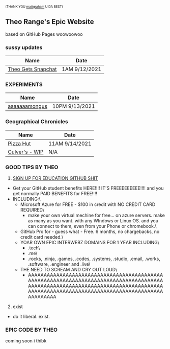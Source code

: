 <small style="font-size:10px;">(THANK YOU [mattgraham](https://twitter.com/mattgraham) U DA BEST)</small>

## Theo Range's Epic Website

based on GitHub Pages woowoowoo

### sussy updates

Name | Date
------------ | -------------
[Theo Gets Snapchat](https://theorangeexists.me/updates/snapchat) | 1AM 9/12/2021

### EXPERIMENTS

Name | Date
------------ | -------------
[aaaaaaamongus](https://theorangeexists.me/experiments/sussy) | 10PM 9/13/2021

### Geographical Chronicles

Name | Date
------------ | -------------
[Pizza Hut](https://theorangeexists.me/experiments/geochron/geopizzahut) | 11AM 9/14/2021
[Culver's - WIP](https://theorangeexists.me/experiments/geochron/geoculvers) | N/A

### GOOD TIPS BY THEO

1. [SIGN UP FOR EDUCATION GITHUB SHIT](https://education.github.com/discount_requests/student_application)
- Get your GitHub student benefits HERE!!!! IT'S FREEEEEEEEE!!!! and you get normally PAID BENEFITS for FREE!!!!
- INCLUDING:\
  - Microsoft Azure for FREE - $100 in credit with NO CREDIT CARD REQUIRED\
    - make your own virtual mechine for free... on azure servers. make as many as you want. with any WIndows or Linux OS. and you can connect to them, even from your Phone or chromebook.\
  - GitHub Pro for - guess what - Free. 6 months, no chargebacks, no credit card needed.\
  - YOAR OWN EPIC INTERWEBZ DOMAINS FOR 1 YEAR INCLUDING\
    - .tech\
    - .me\
    - .rocks, .ninja, .games, .codes, .systems, .studio, .email, .works, .software, .engineer and .live\
  - THE NEED TO SCREAM AND CRY OUT LOUD\
    - AAAAAAAAAAAAAAAAAAAAAAAAAAAAAAAAAAAAAAAAAAAAAAAAAAAAAAAAAAAAAAAAAAAAAAAAAAAAAAAAAAAAAAAAAAAAAAAAAAAAAAAAAAAAAAAAAAAAAAAAAAAAAAAAAAAAAAAAAAAAAAAAAAAAAAAAAAAAAAAAAAAAAAAAAAAAAAAAAAAAA

2. exist
- do it liberal. exist.

### EPIC CODE BY THEO

coming soon i thibk
